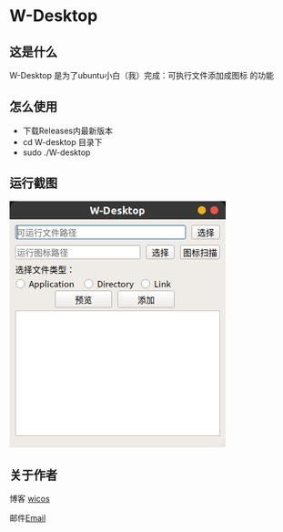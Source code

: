 # W-Desktop

## 这是什么
W-Desktop 是为了ubuntu小白（我）完成：可执行文件添加成图标 的功能


## 怎么使用
- 下载Releases内最新版本 
- cd W-desktop 目录下
- sudo ./W-desktop

## 运行截图

![运行截图](https://github.com/Pidbid/W-Desktop/blob/master/static/screenshot.png)


## 关于作者

博客 [wicos](https://www.wicos.me)

邮件[Email](wicos@wicos.me)


